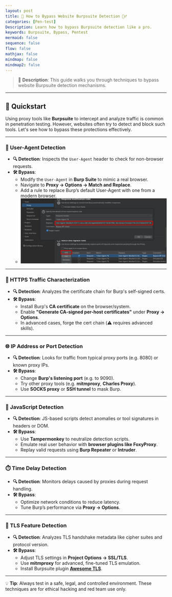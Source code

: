 ```yaml
---
layout: post
title: 🚫 How to Bypass Website Burpsuite Detection 🕵️‍♂️
categories: [Pen-test]
Description: Learn how to bypass Burpsuite detection like a pro.
keywords: Burpsuite, Bypass, Pentest
mermaid: false
sequence: false
flow: false
mathjax: false
mindmap: false
mindmap2: false
---
```


> 🔐 **Description**: This guide walks you through techniques to bypass website Burpsuite detection mechanisms.

---

## 🚀 Quickstart

Using proxy tools like **Burpsuite** to intercept and analyze traffic is common in penetration testing. However, websites often try to detect and block such tools. Let's see how to bypass these protections effectively.

---

### 🧭 User-Agent Detection

- **🔍 Detection**: Inspects the `User-Agent` header to check for non-browser requests.  
- **🛠️ Bypass**:
  - Modify the `User-Agent` in **Burp Suite** to mimic a real browser.
  - Navigate to **Proxy → Options → Match and Replace**.
  - Add a rule to replace Burp’s default User-Agent with one from a modern browser.
  - ![pic](/images/bypass-bp-check/swappy-20250410-092404.png)

---

### 🔐 HTTPS Traffic Characterization

- **🔍 Detection**: Analyzes the certificate chain for Burp's self-signed certs.  
- **🛠️ Bypass**:
  - Install Burp's **CA certificate** on the browser/system.
  - Enable **"Generate CA-signed per-host certificates"** under **Proxy → Options**.
  - In advanced cases, forge the cert chain (⚠️ requires advanced skills).

---

### 🌐 IP Address or Port Detection

- **🔍 Detection**: Looks for traffic from typical proxy ports (e.g. 8080) or known proxy IPs.  
- **🛠️ Bypass**:
  - Change **Burp's listening port** (e.g. to 9090).
  - Try other proxy tools (e.g. **mitmproxy**, **Charles Proxy**).
  - Use **SOCKS proxy** or **SSH tunnel** to mask Burp.

---

### 📜 JavaScript Detection

- **🔍 Detection**: JS-based scripts detect anomalies or tool signatures in headers or DOM.  
- **🛠️ Bypass**:
  - Use **Tampermonkey** to neutralize detection scripts.
  - Emulate real user behavior with **browser plugins like FoxyProxy**.
  - Replay valid requests using **Burp Repeater** or **Intruder**.

---

### ⏱️ Time Delay Detection

- **🔍 Detection**: Monitors delays caused by proxies during request handling.  
- **🛠️ Bypass**:
  - Optimize network conditions to reduce latency.
  - Tune Burp’s performance via **Proxy → Options**.

---

### 🧬 TLS Feature Detection

- **🔍 Detection**: Analyzes TLS handshake metadata like cipher suites and protocol version.  
- **🛠️ Bypass**:
  - Adjust TLS settings in **Project Options → SSL/TLS**.
  - Use **mitmproxy** for advanced, fine-tuned TLS emulation.
  - Install Burpsuite plugin **[Awesome TLS](https://github.com/sleeyax/burp-awesome-tls)**.

---

💡 **Tip**: Always test in a safe, legal, and controlled environment. These techniques are for ethical hacking and red team use only.

